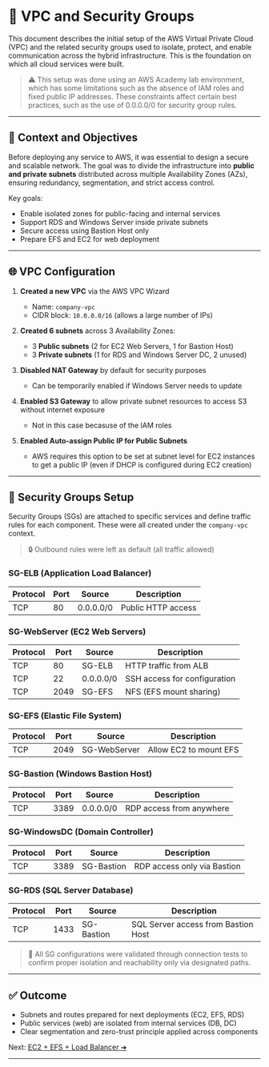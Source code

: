 # 🧱 VPC and Security Groups

This document describes the initial setup of the AWS Virtual Private Cloud (VPC) and the related security groups used to isolate, protect, and enable communication across the hybrid infrastructure. This is the foundation on which all cloud services were built.

> ⚠️ This setup was done using an AWS Academy lab environment, which has some limitations such as the absence of IAM roles and fixed public IP addresses. These constraints affect certain best practices, such as the use of 0.0.0.0/0 for security group rules.

---

## 🧭 Context and Objectives

Before deploying any service to AWS, it was essential to design a secure and scalable network. The goal was to divide the infrastructure into **public and private subnets** distributed across multiple Availability Zones (AZs), ensuring redundancy, segmentation, and strict access control.

Key goals:
- Enable isolated zones for public-facing and internal services
- Support RDS and Windows Server inside private subnets
- Secure access using Bastion Host only
- Prepare EFS and EC2 for web deployment

---

## 🌐 VPC Configuration

1. **Created a new VPC** via the AWS VPC Wizard
   - Name: `company-vpc`
   - CIDR block: `10.0.0.0/16` (allows a large number of IPs)

2. **Created 6 subnets** across 3 Availability Zones:
   - 3 **Public subnets** (2 for EC2 Web Servers, 1 for Bastion Host)
   - 3 **Private subnets** (1 for RDS and Windows Server DC, 2 unused)

3. **Disabled NAT Gateway** by default for security purposes
   - Can be temporarily enabled if Windows Server needs to update

4. **Enabled S3 Gateway** to allow private subnet resources to access S3 without internet exposure
   - Not in this case becasuse of the IAM roles

5. **Enabled Auto-assign Public IP for Public Subnets**
   - AWS requires this option to be set at subnet level for EC2 instances to get a public IP (even if DHCP is configured during EC2 creation)

---

## 🔐 Security Groups Setup

Security Groups (SGs) are attached to specific services and define traffic rules for each component. These were all created under the `company-vpc` context.

> 🔒 Outbound rules were left as default (all traffic allowed)

### SG-ELB (Application Load Balancer)
| Protocol | Port | Source     | Description         |
|----------|------|------------|---------------------|
| TCP      | 80   | 0.0.0.0/0  | Public HTTP access  |

### SG-WebServer (EC2 Web Servers)
| Protocol | Port | Source        | Description                  |
|----------|------|---------------|------------------------------|
| TCP      | 80   | SG-ELB        | HTTP traffic from ALB        |
| TCP      | 22   | 0.0.0.0/0     | SSH access for configuration |
| TCP      | 2049 | SG-EFS        | NFS (EFS mount sharing)      |

### SG-EFS (Elastic File System)
| Protocol | Port | Source        | Description                  |
|----------|------|---------------|------------------------------|
| TCP      | 2049 | SG-WebServer  | Allow EC2 to mount EFS       |

### SG-Bastion (Windows Bastion Host)
| Protocol | Port | Source     | Description              |
|----------|------|------------|--------------------------|
| TCP      | 3389 | 0.0.0.0/0  | RDP access from anywhere |

### SG-WindowsDC (Domain Controller)
| Protocol | Port | Source     | Description                    |
|----------|------|------------|--------------------------------|
| TCP      | 3389 | SG-Bastion | RDP access only via Bastion    |

### SG-RDS (SQL Server Database)
| Protocol | Port | Source     | Description                          |
|----------|------|------------|--------------------------------------|
| TCP      | 1433 | SG-Bastion | SQL Server access from Bastion Host  |

> 🧪 All SG configurations were validated through connection tests to confirm proper isolation and reachability only via designated paths.

---

## ✅ Outcome

- Subnets and routes prepared for next deployments (EC2, EFS, RDS)
- Public services (web) are isolated from internal services (DB, DC)
- Clear segmentation and zero-trust principle applied across components

Next: [EC2 + EFS + Load Balancer ➜](ec2-efs-alb.md)


---